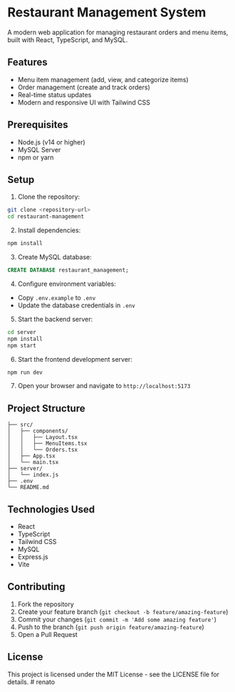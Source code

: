 # Restaurant Management System

A modern web application for managing restaurant orders and menu items, built with React, TypeScript, and MySQL.

## Features

- Menu item management (add, view, and categorize items)
- Order management (create and track orders)
- Real-time status updates
- Modern and responsive UI with Tailwind CSS

## Prerequisites

- Node.js (v14 or higher)
- MySQL Server
- npm or yarn

## Setup

1. Clone the repository:
```bash
git clone <repository-url>
cd restaurant-management
```

2. Install dependencies:
```bash
npm install
```

3. Create MySQL database:
```sql
CREATE DATABASE restaurant_management;
```

4. Configure environment variables:
- Copy `.env.example` to `.env`
- Update the database credentials in `.env`

5. Start the backend server:
```bash
cd server
npm install
npm start
```

6. Start the frontend development server:
```bash
npm run dev
```

7. Open your browser and navigate to `http://localhost:5173`

## Project Structure

```
├── src/
│   ├── components/
│   │   ├── Layout.tsx
│   │   ├── MenuItems.tsx
│   │   └── Orders.tsx
│   ├── App.tsx
│   └── main.tsx
├── server/
│   └── index.js
├── .env
└── README.md
```

## Technologies Used

- React
- TypeScript
- Tailwind CSS
- MySQL
- Express.js
- Vite

## Contributing

1. Fork the repository
2. Create your feature branch (`git checkout -b feature/amazing-feature`)
3. Commit your changes (`git commit -m 'Add some amazing feature'`)
4. Push to the branch (`git push origin feature/amazing-feature`)
5. Open a Pull Request

## License

This project is licensed under the MIT License - see the LICENSE file for details.
#   r e n a t o  
 